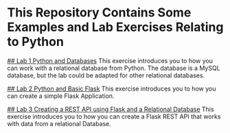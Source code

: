 # This Repository Contains Some Examples and Lab Exercises Relating to Python


[## Lab 1 Python and Databases](./lab_instructions/python_databases_lab.md)
This exercise introduces you to how you can work with  a relational database from Python. The database is a MySQL database, but the lab could be adapted for other relational databases.


[## Lab 2 Python and Basic Flask](./lab_instructions/basic_flask.md)
This exercise introduces you to how you can create a simple Flask Application.


[## Lab 3 Creating a REST API using Flask and a Relational Database](./lab_instructions/python_rest_database_lab.md)
This exercise introduces you to how you can create a Flask REST API that works with data from a relational Database.

